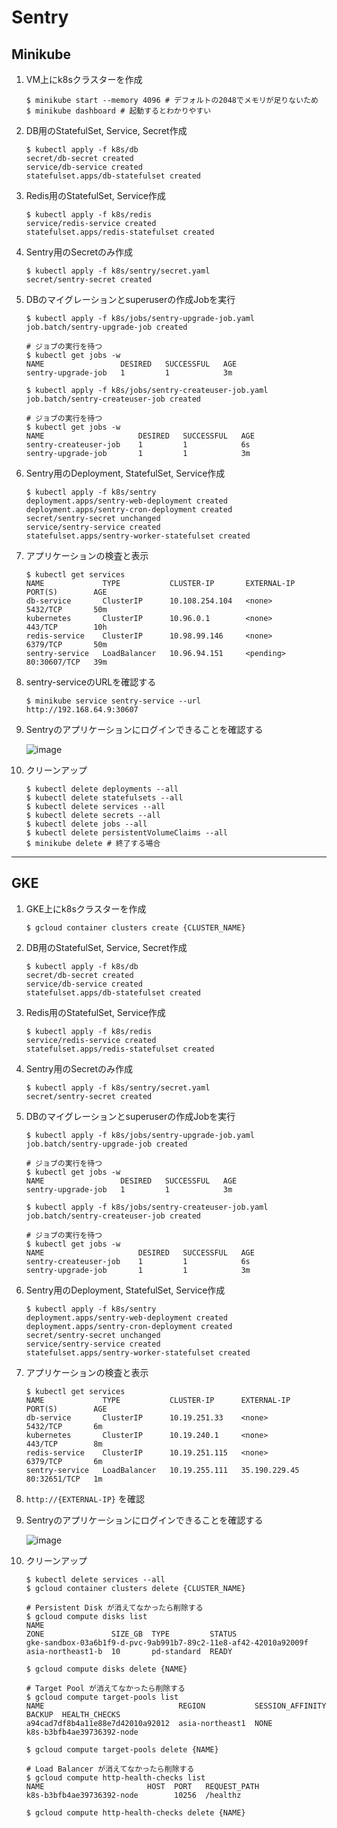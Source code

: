 # Sentry

## Minikube

1. VM上にk8sクラスターを作成

    ```
    $ minikube start --memory 4096 # デフォルトの2048でメモリが足りないため
    $ minikube dashboard # 起動するとわかりやすい
    ```

2. DB用のStatefulSet, Service, Secret作成

    ```
    $ kubectl apply -f k8s/db
    secret/db-secret created
    service/db-service created
    statefulset.apps/db-statefulset created
    ```

3. Redis用のStatefulSet, Service作成

    ```
    $ kubectl apply -f k8s/redis
    service/redis-service created
    statefulset.apps/redis-statefulset created
    ```

4. Sentry用のSecretのみ作成

    ```
    $ kubectl apply -f k8s/sentry/secret.yaml
    secret/sentry-secret created
    ```

5. DBのマイグレーションとsuperuserの作成Jobを実行

    ```
    $ kubectl apply -f k8s/jobs/sentry-upgrade-job.yaml
    job.batch/sentry-upgrade-job created

    # ジョブの実行を待つ
    $ kubectl get jobs -w
    NAME                 DESIRED   SUCCESSFUL   AGE
    sentry-upgrade-job   1         1            3m

    $ kubectl apply -f k8s/jobs/sentry-createuser-job.yaml
    job.batch/sentry-createuser-job created

    # ジョブの実行を待つ
    $ kubectl get jobs -w
    NAME                     DESIRED   SUCCESSFUL   AGE
    sentry-createuser-job    1         1            6s
    sentry-upgrade-job       1         1            3m
    ```

6. Sentry用のDeployment, StatefulSet, Service作成

    ```
    $ kubectl apply -f k8s/sentry
    deployment.apps/sentry-web-deployment created
    deployment.apps/sentry-cron-deployment created
    secret/sentry-secret unchanged
    service/sentry-service created
    statefulset.apps/sentry-worker-statefulset created
    ```

7. アプリケーションの検査と表示

    ```
    $ kubectl get services
    NAME             TYPE           CLUSTER-IP       EXTERNAL-IP   PORT(S)        AGE
    db-service       ClusterIP      10.108.254.104   <none>        5432/TCP       50m
    kubernetes       ClusterIP      10.96.0.1        <none>        443/TCP        10h
    redis-service    ClusterIP      10.98.99.146     <none>        6379/TCP       50m
    sentry-service   LoadBalancer   10.96.94.151     <pending>     80:30607/TCP   39m
    ```

8. sentry-serviceのURLを確認する

    ```
    $ minikube service sentry-service --url
    http://192.168.64.9:30607
    ```

9. Sentryのアプリケーションにログインできることを確認する

    ![image](./sentry_login.png)

10. クリーンアップ

    ```
    $ kubectl delete deployments --all
    $ kubectl delete statefulsets --all
    $ kubectl delete services --all
    $ kubectl delete secrets --all
    $ kubectl delete jobs --all
    $ kubectl delete persistentVolumeClaims --all
    $ minikube delete # 終了する場合
    ```

---

## GKE

1. GKE上にk8sクラスターを作成

    ```
    $ gcloud container clusters create {CLUSTER_NAME}
    ```

2. DB用のStatefulSet, Service, Secret作成

    ```
    $ kubectl apply -f k8s/db
    secret/db-secret created
    service/db-service created
    statefulset.apps/db-statefulset created
    ```

3. Redis用のStatefulSet, Service作成

    ```
    $ kubectl apply -f k8s/redis
    service/redis-service created
    statefulset.apps/redis-statefulset created
    ```

4. Sentry用のSecretのみ作成

    ```
    $ kubectl apply -f k8s/sentry/secret.yaml
    secret/sentry-secret created
    ```

5. DBのマイグレーションとsuperuserの作成Jobを実行

    ```
    $ kubectl apply -f k8s/jobs/sentry-upgrade-job.yaml
    job.batch/sentry-upgrade-job created

    # ジョブの実行を待つ
    $ kubectl get jobs -w
    NAME                 DESIRED   SUCCESSFUL   AGE
    sentry-upgrade-job   1         1            3m

    $ kubectl apply -f k8s/jobs/sentry-createuser-job.yaml
    job.batch/sentry-createuser-job created

    # ジョブの実行を待つ
    $ kubectl get jobs -w
    NAME                     DESIRED   SUCCESSFUL   AGE
    sentry-createuser-job    1         1            6s
    sentry-upgrade-job       1         1            3m
    ```

6. Sentry用のDeployment, StatefulSet, Service作成

    ```
    $ kubectl apply -f k8s/sentry
    deployment.apps/sentry-web-deployment created
    deployment.apps/sentry-cron-deployment created
    secret/sentry-secret unchanged
    service/sentry-service created
    statefulset.apps/sentry-worker-statefulset created
    ```

7. アプリケーションの検査と表示

    ```
    $ kubectl get services
    NAME             TYPE           CLUSTER-IP      EXTERNAL-IP     PORT(S)        AGE
    db-service       ClusterIP      10.19.251.33    <none>          5432/TCP       6m
    kubernetes       ClusterIP      10.19.240.1     <none>          443/TCP        8m
    redis-service    ClusterIP      10.19.251.115   <none>          6379/TCP       6m
    sentry-service   LoadBalancer   10.19.255.111   35.190.229.45   80:32651/TCP   1m
    ```

8. `http://{EXTERNAL-IP}` を確認

9. Sentryのアプリケーションにログインできることを確認する

    ![image](./sentry_login.png)

10. クリーンアップ

    ```
    $ kubectl delete services --all
    $ gcloud container clusters delete {CLUSTER_NAME}

    # Persistent Disk が消えてなかったら削除する
    $ gcloud compute disks list
    NAME                                                             ZONE               SIZE_GB  TYPE         STATUS
    gke-sandbox-03a6b1f9-d-pvc-9ab991b7-89c2-11e8-af42-42010a92009f  asia-northeast1-b  10       pd-standard  READY

    $ gcloud compute disks delete {NAME}

    # Target Pool が消えてなかったら削除する
    $ gcloud compute target-pools list
    NAME                              REGION           SESSION_AFFINITY  BACKUP  HEALTH_CHECKS
    a94cad7df8b4a11e88e7d42010a92012  asia-northeast1  NONE                      k8s-b3bfb4ae39736392-node

    $ gcloud compute target-pools delete {NAME}

    # Load Balancer が消えてなかったら削除する
    $ gcloud compute http-health-checks list
    NAME                       HOST  PORT   REQUEST_PATH
    k8s-b3bfb4ae39736392-node        10256  /healthz

    $ gcloud compute http-health-checks delete {NAME}
    ```
